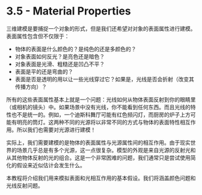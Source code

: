 # 3.5 - Material Properties

三维建模是要捕捉一个对象的形式，但是我们还希望对对象的表面属性进行建模。表面属性包含但不仅限于：
* 物体的表面是什么颜色的？是纯色的还是多颜色的？
* 对象表面如何反光？是亮色还是暗色？
* 对象表面是光滑、粗糙还是凹凸不平？
* 表面是平的还是弯曲的？
* 表面是否是透明的用以让一些光线穿过它？如果是，光线是否会折射（改变其传播方向）？

所有的这些表面属性基本上就是一个问题：光线如何从物体表面反射到你的眼睛里（或相机的镜头）中。如果场景中没有光线，你不能看到任何东西。而且光线的特性也不是统一的。例如，一个迪斯科舞厅可能有红色频闪灯，而厨房的炉子上方可能有明亮的筒灯。这两种不同的光源将以非常不同的方式与物体的表面特性相互作用。所以我们也需要对光源进行建模！

实际上，我们需要建模的是物体的表面属性与光源属性间的相互作用。由于现实世界的场景几乎总是有多个光源，这一点很复杂。模型的外观是来自光源的反射光和从其他物体反射的光的组合。这是一个非常困难的问题，我们通常只是尝试使用简化的假设来近似估计会发生什么。

本教程将介绍我们用来模拟表面和光相互作用的基本假设。我们将涵盖颜色问题和光线反射问题。